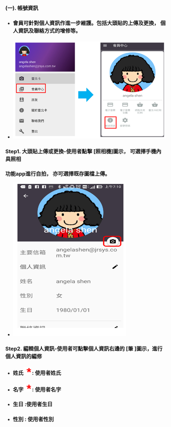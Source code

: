 ### \(一\). 帳號資訊

* ### 會員可針對個人資訊作進一步維護。包括大頭貼的上傳及更換， 個人資訊及聯絡方式的增修等。
* ### ![](/assets/member_04.png)

### Step1. 大頭貼上傳或更換-使用者點擊 \[照相機\]圖示， 可選擇手機內具照相

### 功能app進行自拍， 亦可選擇既存圖檔上傳。

* ![](/assets/member_06.png)

### Step2. 編輯個人資訊-使用者可點擊個人資訊右邊的 \[筆 \]圖示，進行個人資訊的編修

* ### 姓氏![](/assets/star.png) : 使用者姓氏
* ### 名字![](/assets/star.png) : 使用者名字
* ### 生日     :使用者生日
* ### 性別     : 使用者性別

### 

### 



